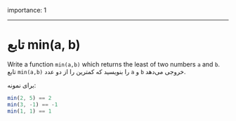 importance: 1

---

# تابع min(a, b)

Write a function `min(a,b)` which returns the least of two numbers `a` and `b`.
تابع `min(a,b)` را بنویسید که کمترین را از دو عدد `a` و `b` خروجی می‌دهد.

برای نمونه:

```js
min(2, 5) == 2
min(3, -1) == -1
min(1, 1) == 1
```

